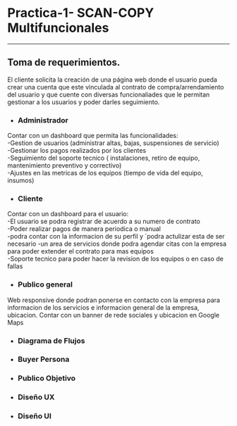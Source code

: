 # Practica-1- SCAN-COPY Multifuncionales
<hr>

## Toma de requerimientos. 

El cliente solicita la creación de una página web donde el usuario pueda crear una cuenta que este vinculada al contrato de compra/arrendamiento del usuario y que cuente con diversas funcionaliades que le permitan gestionar a los usuarios y poder darles seguimiento. 
<br>

* ### Administrador
Contar con un dashboard que permita las funcionalidades:<br>
  -Gestion de usuarios (administrar altas, bajas, suspensiones de servicio)<br>
  -Gestionar los pagos realizados por los clientes<br>
  -Seguimiento del soporte tecnico ( instalaciones, retiro de equipo, mantenimiento preventivo y correctivo)<br>
  -Ajustes en las metricas de los equipos (tiempo de vida del equipo, insumos)
  
* ### Cliente 
Contar con un dashboard para el usuario:<br>
  -El usuario se podra registrar de acuerdo a su numero de contrato<br>
  -Poder realizar pagos de manera periodica o manual<br>
  -podra contar con la informacion de su perfil y ´podra actulizar esta de ser necesario 
  -un area de servicios donde podra agendar citas con la empresa para poder extender el contrato para mas equipos<br>
  -Soporte tecnico para poder hacer la revision de los equipos o en caso de fallas
  
* ### Publico general
Web responsive donde podran ponerse en contacto con la empresa para informacion de los servicios e informacion general de la empresa, ubicacion. Contar con un banner de rede sociales y ubicacion en Google Maps 

* ### Diagrama de Flujos 

* ### Buyer Persona
  
* ### Publico Objetivo 
 
* ### Diseño UX
 
* ### Diseño UI 


